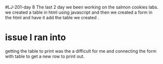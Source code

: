 #LJ-201-day 8
The last 2 day we been working on the salmon cookies labs. we created a table in html using javascript
and then we created a form in the html and have it add the table we created .

# issue I ran into
getting the table to print was the a difficult for me and connecting the form with table to get a new row to print out.
